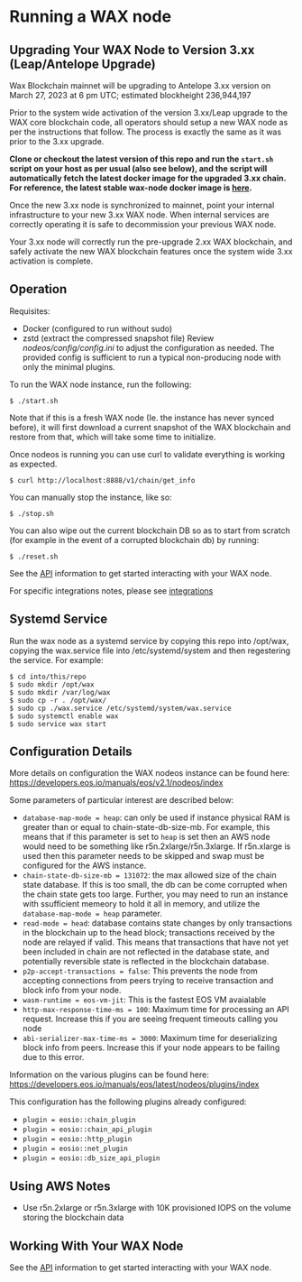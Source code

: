 Running a WAX node
===================


## Upgrading Your WAX Node to Version 3.xx (Leap/Antelope Upgrade)

Wax Blockchain mainnet will be upgrading to Antelope 3.xx version on March 27, 2023 at 6 pm UTC; estimated blockheight 236,944,197

Prior to the system wide activation of the version 3.xx/Leap upgrade to the WAX core blockchain code, all operators should setup a new WAX node as per the instructions that follow. The process is exactly the same as it was prior to the 3.xx upgrade.

**Clone or checkout the latest version of this repo and run the `start.sh` script on your host as per usual (also see below), and the script will automatically fetch the latest docker image for the upgraded 3.xx chain. For reference, the latest stable wax-node docker image is [here](https://hub.docker.com/layers/waxteam/waxnode/v3.1.3wax02/images/sha256-b15b8733fc8a84eab0e157f9b7a86e716b1d4587af69a11efa29e8d952ed5d90?context=explore).**

Once the new 3.xx node is synchronized to mainnet, point your internal infrastructure to your new 3.xx WAX node. When internal services are correctly operating it is safe to decommission your previous WAX node.

Your 3.xx node will correctly run the pre-upgrade 2.xx WAX blockchain, and safely activate the new WAX blockchain features once the system wide 3.xx activation is complete.

## Operation

Requisites:
- Docker (configured to run without sudo)
- zstd (extract the compressed snapshot file)
Review _nodeos/config/config.ini_ to adjust the configuration as needed. The provided config is sufficient to run a typical non-producing node with only the minimal plugins.

To run the WAX node instance, run the following:

```
$ ./start.sh
```

Note that if this is a fresh WAX node (Ie. the instance has never synced before), it will first download a current snapshot of the WAX blockchain and restore from that, which will take some time to initialize.

Once nodeos is running you can use curl to validate everything is working as expected.
```
$ curl http://localhost:8888/v1/chain/get_info
```

You can manually stop the instance, like so:

```
$ ./stop.sh
```

You can also wipe out the current blockchain DB so as to start from scratch (for example in the event of a corrupted blockchain db) by running:

```
$ ./reset.sh
```

See the [API](./API.md) information to get started interacting with your WAX node.

For specific integrations notes, please see [integrations](./INTEGRATIONS.md)

## Systemd Service

Run the wax node as a systemd service by copying this repo into /opt/wax, copying the wax.service file into /etc/systemd/system and then regestering the service. For example:

```
$ cd into/this/repo
$ sudo mkdir /opt/wax
$ sudo mkdir /var/log/wax
$ sudo cp -r . /opt/wax/
$ sudo cp ./wax.service /etc/systemd/system/wax.service
$ sudo systemctl enable wax
$ sudo service wax start
```

## Configuration Details

More details on configuration the WAX nodeos instance can be found here: https://developers.eos.io/manuals/eos/v2.1/nodeos/index

Some parameters of particular interest are described below:

* `database-map-mode = heap`: can only be used if instance physical RAM is greater than or equal to chain-state-db-size-mb. For example, this means that if this parameter is set to `heap` is set then an AWS node would need to be something like r5n.2xlarge/r5n.3xlarge. If r5n.xlarge is used then this parameter needs to be skipped and swap must be configured for the AWS instance.
* `chain-state-db-size-mb = 131072`: the max allowed size of the chain state database. If this is too small, the db can be come corrupted when the chain state gets too large. Further, you may need to run an instance with ssufficient memeory to hold it all in memory, and utilize the `database-map-mode = heap` parameter.
* `read-mode = head`: database contains state changes by only transactions in the blockchain up to the head block; transactions received by the node are relayed if valid. This means that transactions that have not yet been included in chain are not reflected in the database state, and potentially reversible state is reflected in the blockchain database.
* `p2p-accept-transactions = false`: This prevents the node from accepting connections from peers trying to receive transaction and block info from your node. 
* `wasm-runtime = eos-vm-jit`: This is the fastest EOS VM avaialable
* `http-max-response-time-ms = 100`: Maximum time for processing an API request. Increase this if you are seeing frequent timeouts calling you node
* `abi-serializer-max-time-ms = 3000`: Maximum time for deserializing block info from peers. Increase this if your node appears to be failing due to this error.

Information on the various plugins can be found here: https://developers.eos.io/manuals/eos/latest/nodeos/plugins/index

This configuration has the following plugins already configured:

* `plugin = eosio::chain_plugin`
* `plugin = eosio::chain_api_plugin`
* `plugin = eosio::http_plugin`
* `plugin = eosio::net_plugin`
* `plugin = eosio::db_size_api_plugin`


## Using AWS Notes

* Use r5n.2xlarge or r5n.3xlarge with 10K provisioned IOPS on the volume storing the blockchain data

## Working With Your WAX Node

See the [API](./API.md) information to get started interacting with your WAX node.
